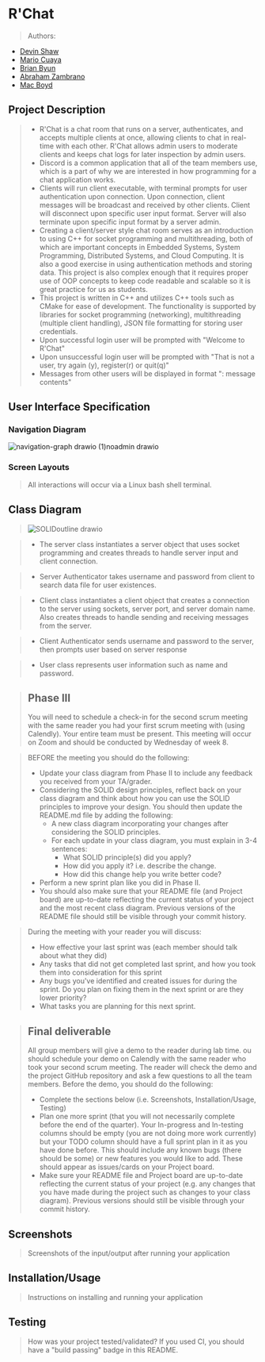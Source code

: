 
# R'Chat

 > Authors:
- [Devin Shaw](https://github.com/DevinRShaw)
- [Mario Cuaya](https://github.com/mcuaya1)
- [Brian Byun](https://github.com/brianubyun)
- [Abraham Zambrano](https://github.com/StrickVax)
- [Mac Boyd](https://github.com/mboyd020)


## Project Description
 > * R'Chat is a chat room that runs on a server, authenticates, and accepts multiple clients at once, allowing clients to chat in real-time with each other. R'Chat allows admin users to moderate clients and keeps chat logs for later inspection by admin users.
>  * Discord is a common application that all of the team members use, which is a part of why we are interested in how programming for a chat application works. 
>  * Clients will run client executable, with terminal prompts for user authentication upon connection. Upon connection, client messages will be broadcast and received by other clients. Client will disconnect upon specific user input format. Server will also terminate upon specific input format by a server admin.
 > * Creating a client/server style chat room serves as an introduction to using C++ for socket programming and multithreading, both of which are important concepts in Embedded Systems, System Programming, Distributed Systems, and Cloud Computing. It is also a good exercise in using authentication methods and storing data. This project is also complex enough that it requires proper use of OOP concepts to keep code readable and scalable so it is great practice for us as students.
 > * This project is written in C++ and utilizes C++ tools such as CMake for ease of development. The functionality is supported by libraries for socket programming (networking), multithreading (multiple client handling), JSON file formatting for storing user credentials.
>  * Upon successful login user will be prompted with "Welcome to R'Chat"
>  * Upon unsuccessful login user will be prompted with "That is not a user, try again (y), register(r) or quit(q)"
>  * Messages from other users will be displayed in format "<username>: message contents"

## User Interface Specification

### Navigation Diagram
![navigation-graph drawio (1)noadmin drawio](https://github.com/cs100/final-project-azamb015-dshaw013-bbyun004-mcuay001-mboyd020/assets/88609025/6fe0d819-0e9d-4612-8666-7c9ef8236dff)

### Screen Layouts
> All interactions will occur via a Linux bash shell terminal. 

## Class Diagram
> ![SOLIDoutline drawio](https://github.com/cs100/final-project-azamb015-dshaw013-bbyun004-mcuay001-mboyd020/assets/88609025/a23214ab-1a9c-43cc-9574-9dd5130dff96)


> * The server class instantiates a server object that uses socket programming and creates threads to handle server input and client connection. 

> * Server Authenticator takes username and password from client to search data file for user existences.

> * Client class instantiates a client object that creates a connection to the server using sockets, server port, and server domain name. Also creates threads to handle sending and receiving messages from the server.

> * Client Authenticator sends username and password to the server, then prompts user based on server response

> * User class represents user information such as name and password. 
 
 > ## Phase III
 > You will need to schedule a check-in for the second scrum meeting with the same reader you had your first scrum meeting with (using Calendly). Your entire team must be present. This meeting will occur on Zoom and should be conducted by Wednesday of week 8.
 
 > BEFORE the meeting you should do the following:
 > * Update your class diagram from Phase II to include any feedback you received from your TA/grader.
 > * Considering the SOLID design principles, reflect back on your class diagram and think about how you can use the SOLID principles to improve your design. You should then update the README.md file by adding the following:
 >   * A new class diagram incorporating your changes after considering the SOLID principles.
 >   * For each update in your class diagram, you must explain in 3-4 sentences:
 >     * What SOLID principle(s) did you apply?
 >     * How did you apply it? i.e. describe the change.
 >     * How did this change help you write better code?
 > * Perform a new sprint plan like you did in Phase II.
 > * You should also make sure that your README file (and Project board) are up-to-date reflecting the current status of your project and the most recent class diagram. Previous versions of the README file should still be visible through your commit history.
 
> During the meeting with your reader you will discuss: 
 > * How effective your last sprint was (each member should talk about what they did)
 > * Any tasks that did not get completed last sprint, and how you took them into consideration for this sprint
 > * Any bugs you've identified and created issues for during the sprint. Do you plan on fixing them in the next sprint or are they lower priority?
 > * What tasks you are planning for this next sprint.

 
 > ## Final deliverable
 > All group members will give a demo to the reader during lab time. ou should schedule your demo on Calendly with the same reader who took your second scrum meeting. The reader will check the demo and the project GitHub repository and ask a few questions to all the team members. 
 > Before the demo, you should do the following:
 > * Complete the sections below (i.e. Screenshots, Installation/Usage, Testing)
 > * Plan one more sprint (that you will not necessarily complete before the end of the quarter). Your In-progress and In-testing columns should be empty (you are not doing more work currently) but your TODO column should have a full sprint plan in it as you have done before. This should include any known bugs (there should be some) or new features you would like to add. These should appear as issues/cards on your Project board.
 > * Make sure your README file and Project board are up-to-date reflecting the current status of your project (e.g. any changes that you have made during the project such as changes to your class diagram). Previous versions should still be visible through your commit history. 
 
 ## Screenshots
 > Screenshots of the input/output after running your application
 ## Installation/Usage
 > Instructions on installing and running your application
 ## Testing
 > How was your project tested/validated? If you used CI, you should have a "build passing" badge in this README.
 